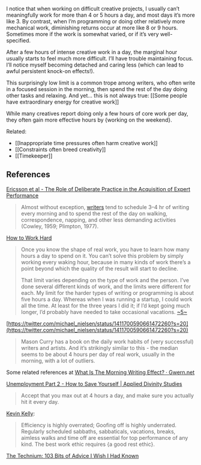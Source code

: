 I notice that when working on difficult creative projects, I usually can’t meaningfully work for more than 4 or 5 hours a day, and most days it’s more like 3. By contrast, when I’m programming or doing other relatively more mechanical work, diminishing returns occur at more like 8 or 9 hours. Sometimes more if the work is somewhat varied, or if it’s very well-specified.

After a few hours of intense creative work in a day, the marginal hour usually starts to feel much more difficult. I’ll have trouble maintaining focus. I’ll notice myself becoming detached and caring less (which can lead to awful persistent knock-on effects!).

This surprisingly low limit is a common trope among writers, who often write in a focused session in the morning, then spend the rest of the day doing other tasks and relaxing. And yet… this is not always true: [[Some people have extraordinary energy for creative work]]

While many creatives report doing only a few hours of core work per day, they often gain more effective hours by {working on the weekend}.

Related:

- [[Inappropriate time pressures often harm creative work]]
- [[Constraints often breed creativity]]
- [[Timekeeper]]

## References

[Ericsson et al - The Role of Deliberate Practice in the Acquisition of Expert Performance](https://notes.andymatuschak.org/zEkCRJXM9NYCXxzFoDaNhL)

> Almost without exception, [writers](https://notes.andymatuschak.org/zEjyrAtUG7LbgKYWCBC1fpT) tend to schedule 3–4 hr of writing every morning and to spend the rest of the day on walking, correspondence, napping, and other less demanding activities (Cowley, 1959; Plimpton, 1977).

[How to Work Hard](http://paulgraham.com/hwh.html)

> Once you know the shape of real work, you have to learn how many hours a day to spend on it. You can’t solve this problem by simply working every waking hour, because in many kinds of work there’s a point beyond which the quality of the result will start to decline.
> 
> That limit varies depending on the type of work and the person. I’ve done several different kinds of work, and the limits were different for each. My limit for the harder types of writing or programming is about five hours a day. Whereas when I was running a startup, I could work all the time. At least for the three years I did it; if I’d kept going much longer, I’d probably have needed to take occasional vacations. [~5~](https://notes.andymatuschak.org/zEjyrAtUG7LbgKYWCBC1fpT)

[https://twitter.com/michael_nielsen/status/1411700590661472260?s=20](https://twitter.com/michael_nielsen/status/1411700590661472260?s=20)

> Mason Curry has a book on the daily work habits of (very successful) writers and artists. And it’s strikingly similar to this - the median seems to be about 4 hours per day of real work, usually in the morning, with a lot of outliers.

Some related references at [What Is The Morning Writing Effect? · Gwern.net](https://www.gwern.net/Morning-writing)

[Unemployment Part 2 - How to Save Yourself | Applied Divinity Studies](https://applieddivinitystudies.com/2020/09/03/quitting-II/)

> Accept that you max out at 4 hours a day, and make sure you actually hit it every day.

[Kevin Kelly](https://notes.andymatuschak.org/zRW4hZmuiYpg2vbedUScDVU):

> Efficiency is highly overrated; Goofing off is highly underrated. Regularly scheduled sabbaths, sabbaticals, vacations, breaks, aimless walks and time off are essential for top performance of any kind. The best work ethic requires {a good rest ethic}.

[The Technium: 103 Bits of Advice I Wish I Had Known](https://kk.org/thetechnium/103-bits-of-advice-i-wish-i-had-known/)